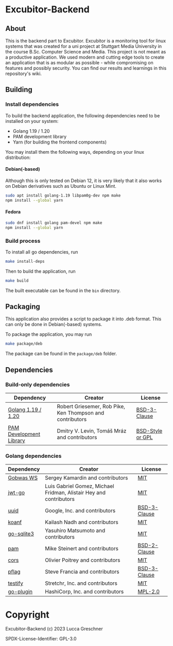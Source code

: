 # Excubitor-Backend

## About

This is the backend part to Excubitor. Excubitor is a monitoring tool for linux systems that was created for a uni project at Stuttgart Media University in the course B.Sc. Computer Science and Media. This project is not meant as a productive application. We used modern and cutting edge tools to create an application that is as modular as possible - while compromising on features and possibly security. You can find our results and learnings in this repository's wiki.

## Building

### Install dependencies

To build the backend application, the following dependencies need to be installed on your system:

- Golang 1.19 / 1.20
- PAM development library
- Yarn (for building the frontend components)

You may install them the following ways, depending on your linux distribution:

#### Debian(-based)

Although this is only tested on Debian 12, it is very likely that it also works on Debian derivatives such as Ubuntu or Linux Mint.

```bash
sudo apt install golang-1.19 libpam0g-dev npm make
npm install --global yarn
```

#### Fedora

```bash
sudo dnf install golang pam-devel npm make
npm install --global yarn
```

### Build process

To install all go dependencies, run

```bash
make install-deps
```

Then to build the application, run

```bash
make build
```

The built executable can be found in the `bin` directory.

## Packaging

This application also provides a script to package it into .deb format. This can only be done in Debian(-based) systems.

To package the application, you may run

```bash
make package/deb
```

The package can be found in the `package/deb` folder.

## Dependencies

### Build-only dependencies

| Dependency                                                        | Creator                                                    | License                                                                        |
|-------------------------------------------------------------------|------------------------------------------------------------|--------------------------------------------------------------------------------|
| [Golang 1.19 / 1.20](https://github.com/golang/go)                | Robert Griesemer, Rob Pike, Ken Thompson and contributors  | [BSD-3-Clause](https://github.com/golang/go/blob/master/LICENSE)               |
| [PAM Development Library](https://github.com/linux-pam/linux-pam) | Dmitry V. Levin, Tomáš Mráz and contributors               | [BSD-Style or GPL](https://github.com/linux-pam/linux-pam/blob/master/COPYING) |

### Golang dependencies

| Dependency                                          | Creator                                                            | License                                                              |
|-----------------------------------------------------|--------------------------------------------------------------------|----------------------------------------------------------------------|
| [Gobwas WS](https://github.com/gobwas/ws)           | Sergey Kamardin and contributors                                   | [MIT](https://github.com/gobwas/ws/blob/master/LICENSE)              |
| [jwt-go](https://github.com/golang-jwt/jwt)         | Luis Gabriel Gomez, Michael Fridman, Alistair Hey and contributors | [MIT](https://github.com/golang-jwt/jwt/blob/main/LICENSE)           |
| [uuid](https://github.com/google/uuid)              | Google, Inc. and contributors                                      | [BSD-3-Clause](https://github.com/google/uuid)                       |
| [koanf](https://github.com/knadh/koanf)             | Kailash Nadh and contributors                                      | [MIT](https://github.com/knadh/koanf/blob/master/LICENSE)            |
| [go-sqlite3](https://github.com/mattn/go-sqlite3)   | Yasuhiro Matsumoto and contributors                                | [MIT](https://github.com/mattn/go-sqlite3/blob/master/LICENSE)       |
| [pam](https://github.com/msteinert/pam)             | Mike Steinert and contributors                                     | [BSD-2-Clause](https://github.com/msteinert/pam/blob/master/LICENSE) |
| [cors](https://github.com/rs/cors)                  | Olivier Poitrey and contributors                                   | [MIT](https://github.com/rs/cors/blob/master/LICENSE)                |
| [pflag](https://github.com/spf13/pflag)             | Steve Francia and contributors                                     | [BSD-3-Clause](https://github.com/spf13/pflag/blob/master/LICENSE)   |
| [testify](https://github.com/stretchr/testify)      | Stretchr, Inc. and contributors                                    | [MIT](https://github.com/stretchr/testify/blob/master/LICENSE)       |
| [go-plugin](https://github.com/hashicorp/go-plugin) | HashiCorp, Inc. and contributors                                   | [MPL-2.0](https://github.com/hashicorp/go-plugin/blob/main/LICENSE)  |

# Copyright

Excubitor-Backend (c) 2023 Lucca Greschner

SPDX-License-Identifier: GPL-3.0
